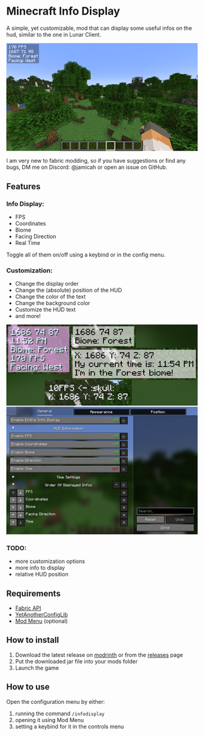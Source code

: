 # Minecraft Info Display
A simple, yet customizable, mod that can display some useful infos on the hud, similar to the one in Lunar Client.

![Screenshot](https://github.com/Lonelywalf/minecraft-info-display/blob/1.21/images/img_infodisplay.png)

I am very new to fabric modding, so if you have suggestions or find any bugs, DM me on Discord: @jamicah or open an issue on GitHub.
## Features
### Info Display:
- FPS
- Coordinates
- Biome
- Facing Direction
- Real Time

Toggle all of them on/off using a keybind or in the config menu.

### Customization:
- Change the display order
- Change the (absolute) position of the HUD
- Change the color of the text
- Change the background color
- Customize the HUD text
- and more!

![Screenshot](https://github.com/Lonelywalf/minecraft-info-display/blob/1.21/images/customizationExamples.png)
![Screenshot](https://github.com/Lonelywalf/minecraft-info-display/blob/1.21/images/img_config.png)

### TODO:
- more customization options
- more info to display
- relative HUD position

## Requirements
- [Fabric API](https://modrinth.com/mod/fabric-api/versions)
- [YetAnotherConfigLib](https://modrinth.com/mod/yacl/versions)
- [Mod Menu](https://modrinth.com/mod/modmenu/versions) (optional)
## How to install
1. Download the latest release on [modrinth](https://modrinth.com/mod/simple-info-display/versions) or from the [releases](https://github.com/Lonelywalf/minecraft-info-display/releases) page
2. Put the downloaded jar file into your mods folder
3. Launch the game
## How to use
Open the configuration menu by either:
1. running the command `/infodisplay`
2. opening it using Mod Menu
3. setting a keybind for it in the controls menu
